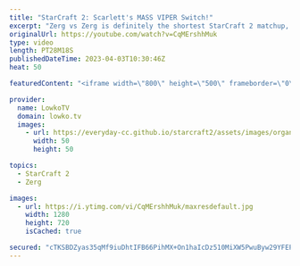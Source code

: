 ```yaml
---
title: "StarCraft 2: Scarlett's MASS VIPER Switch!"
excerpt: "Zerg vs Zerg is definitely the shortest StarCraft 2 matchup, even at the pro level. Right?  Professional match of SC2 between Scarlett (Zerg) and Dark (Zerg).  Support my work: https://patreon.com/lowkotv Lowko Merch: https://lowko.shop  My YouTube channels: @LowkoTV @MoreLowko @LowkoClips    Twitch"
originalUrl: https://youtube.com/watch?v=CqMErshhMuk
type: video
length: PT28M18S
publishedDateTime: 2023-04-03T10:30:46Z
heat: 50

featuredContent: "<iframe width=\"800\" height=\"500\" frameborder=\"0\" src=\"https://www.youtube.com/embed/CqMErshhMuk\" allow=\"accelerometer; autoplay; encrypted-media; gyroscope; picture-in-picture\" allowfullscreen></iframe>"

provider:
  name: LowkoTV
  domain: lowko.tv
  images:
    - url: https://everyday-cc.github.io/starcraft2/assets/images/organizations/lowko.tv-50x50.jpg
      width: 50
      height: 50

topics:
  - StarCraft 2
  - Zerg

images:
  - url: https://i.ytimg.com/vi/CqMErshhMuk/maxresdefault.jpg
    width: 1280
    height: 720
    isCached: true

secured: "cTKSBDZyas35qMf9iuDhtIFB66PihMX+On1haIcDz510MiXW5PwuByw29YFEP2Eai03Xlelu/+Slp1pjkSNMaUXJvpXvU7UkJX4xbevX4y8Qd65VmENIo04mR+xDoXE/UnS0tdN7prYkpo8k2LYJcDDg1csz9bOwF/Lo9tgLxBhSx7pM1UPttAIxcePs/m1sQpAZ9IjXMfAumdSsGgMqTNQjt+9kznUPU4dG8C3KOqR2a2wF8m5ejFT0dG/ouSzSAhSO0rvtQ5RSJngzyMnHpOGcpmbJH5nfMHVUeH7pipPB52kNcsFiJAxOMhA7mrfwH/4fI14K5RNq2OiBQrDuQad4PwKvclKhhGH0uVO8vHKsM/7GYn7hOLbfmy9ZWr5LZUcKBC4T3uV6gfWzsgIn/4MgnsJr8aJwavDZTCw8K3E=;j+y3pVBhzgieZYFbOCq1XQ=="
---
```


